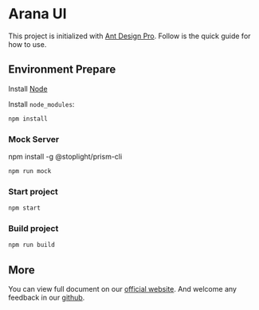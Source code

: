 # Arana UI

This project is initialized with [Ant Design Pro](https://pro.ant.design). Follow is the quick guide for how to use.

## Environment Prepare

Install [Node](https://nodejs.org/en/)

Install `node_modules`:

```bash
npm install
```

### Mock Server

npm install -g @stoplight/prism-cli

```bash
npm run mock
```

### Start project

```bash
npm start
```

### Build project

```bash
npm run build
```

## More

You can view full document on our [official website](https://pro.ant.design). And welcome any feedback in our [github](https://github.com/ant-design/ant-design-pro).
